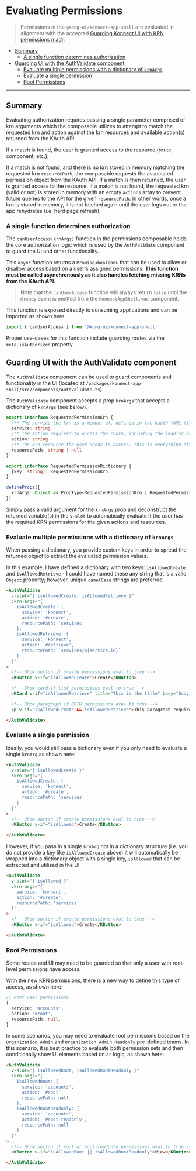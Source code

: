# Evaluating Permissions

> Permissions in the `@kong-ui/konnect-app-shell` are evaluated in alignment with the accepted [Guarding Konnect UI with KRN permissions madr](https://github.com/Kong/kong-madr/blob/main/docs/adr/0021-guarding-konnect-ui-with-krn-permissions.md).

- [Summary](#summary)
  - [A single function determines authorization](#a-single-function-determines-authorization)
- [Guarding UI with the AuthValidate component](#guarding-ui-with-the-authvalidate-component)
  - [Evaluate multiple permissions with a dictionary of `krnArgs`](#evaluate-multiple-permissions-with-a-dictionary-of-krnargs)
  - [Evaluate a single permission](#evaluate-a-single-permission)
  - [Root Permissions](#root-permissions)

---

## Summary

Evaluating authorization requires passing a single parameter comprised of krn arguments which the composable utilizes to attempt to match the requested krn and action against the krn resources and available action(s) returned from the KAuth API.

If a match is found, the user is granted access to the resource (route, component, etc.).

If a match is not found, and there is no krn stored in memory matching the requested krn `resourcePath`, the composable requests the associated permission object from the KAuth API. If a match is then returned, the user is granted access to the resource. If a match is not found, the requested krn (valid or not) is stored in memory with an empty `actions` array to prevent future queries to the API for the given `resourcePath`. In other words, once a krn is stored in memory, it is not fetched again until the user logs out or the app rehydrates (i.e. hard page refresh).

### A single function determines authorization

The `canUserAccess(krnArgs)` function in the permissions composable holds the core authorization logic which is used by the `AuthValidate` component to guard the UI and other functionality.

This `async` function returns a `Promise<boolean>` that can be used to allow or disallow access based on a user's assigned permissions. **This function must be called asynchronously as it also handles fetching missing KRNs from the KAuth API.**

> Note that the `canUserAccess` function will always return `false` until the `@ready` event is emitted from the `KonnectAppShell.vue` component.

This function is exposed directly to consuming applications and can be imported as shown here:

```ts
import { canUserAccess } from '@kong-ui/konnect-app-shell'
```

Proper use-cases for this function include guarding routes via the `meta.isAuthorized` property.

## Guarding UI with the AuthValidate component

The `AuthValidate` component can be used to guard components and functionality in the UI (located at `/packages/konnect-app-shell/src/components/AuthValidate.ts`).

The `AuthValidate` component accepts a prop `krnArgs` that accepts a dictionary of `krnArgs` (see below).

```ts
export interface RequestedPermissionKrn {
  /** The service the krn is a member of, defined in the kauth YAML file. Examples: 'konnect', 'accounts' */
  service: string
  /** The action required to access the route, including the leading hash `#`. Examples: '#retrieve', '#create' */
  action: string
  /** The krn resource the user needs to access. This is everything after the organization id in the krn resource. Examples: `services/{UUID}`, `null` */
  resourcePath: string | null
}

export interface RequestedPermissionDictionary {
  [key: string]: RequestedPermissionKrn
}

defineProps({
  krnArgs: Object as PropType<RequestedPermissionKrn | RequestedPermissionDictionary>,
})
```

Simply pass a valid argument for the `krnArgs` prop and deconstruct the returned variable(s) in the `v-slot` to automatically evaluate if the user has the required KRN permissions for the given actions and resources.

### Evaluate multiple permissions with a dictionary of `krnArgs`

When passing a dictionary, you provide custom keys in order to spread the returned object to extract the evaluated permission values.

In this example, I have defined a dictionary with two keys: `isAllowedCreate` and `isAllowedRetrieve` - I could have named these any string that is a valid `Object` property; however, unique `camelCase` strings are preferred.

```html
<AuthValidate
  v-slot="{ isAllowedCreate, isAllowedRetrieve }"
  :krn-args="{
    isAllowedCreate: {
      service: 'konnect',
      action: '#create',
      resourcePath: 'services'
    },
    isAllowedRetrieve: {
      service: 'konnect',
      action: '#retrieve',
      resourcePath: `services/${service.id}`
    }
  }"
>
  <!-- Show button if create permissions eval to true -->
  <KButton v-if="isAllowedCreate">Create</KButton>

  <!-- Show card if list permissions eval to true -->
  <KCard v-if="isAllowedRetrieve" title="This is the title" body="Body content"/>

  <!-- Show paragraph if BOTH permissions eval to true -->
  <p v-if="isAllowedCreate && isAllowedRetrieve">This paragraph requires both booleans to eval to true.</p>

</AuthValidate>
```

### Evaluate a single permission

Ideally, you would still pass a dictionary even if you only need to evaluate a single `krnArg` as shown here:

```html
<AuthValidate
  v-slot="{ isAllowedCreate }"
  :krn-args="{
    isAllowedCreate: {
      service: 'konnect',
      action: '#create',
      resourcePath: 'services'
    }
  }"
>
  <!-- Show button if create permissions eval to true -->
  <KButton v-if="isAllowed">Create</KButton>

</AuthValidate>
```

However, if you pass in a single `krnArg` not in a dictionary structure (i.e. you do not provide a key like `isAllowedCreate` above) it will automatically be wrapped into a dictionary object with a single key, `isAllowed` that can be extracted and utilized in the UI

```html
<AuthValidate
  v-slot="{ isAllowed }"
  :krn-args="{
    service: 'konnect',
    action: '#create',
    resourcePath: 'services'
  }"
>
  <!-- Show button if create permissions eval to true -->
  <KButton v-if="isAllowed">Create</KButton>

</AuthValidate>
```

### Root Permissions

Some routes and UI may need to be guarded so that only a user with root-level permissions have access.

With the new KRN permissions, there is a new way to define this type of access, as shown here:

```ts
// Root user permissions
{
  service: 'accounts',
  action: '#root',
  resourcePath: null,
}
```

In some scenarios, you may need to evaluate root permissions based on the `Organization Admin` and `Organization Admin Readonly` pre-defined teams. In this scenario, it is best practice to evaluate both permission sets and then conditionally show UI elements based on `or` logic, as shown here:

```html
<AuthValidate
  v-slot="{ isAllowedRoot, isAllowedRootReadonly }"
  :krn-args="{
    isAllowedRoot: {
      service: 'accounts',
      action: '#root',
      resourcePath: null
    },
    isAllowedRootReadonly: {
      service: 'accounts',
      action: '#root-readonly',
      resourcePath: null
    }
  }"
>
  <!-- Show button if root or root-readonly permissions eval to true -->
  <KButton v-if="isAllowedRoot || isAllowedRootReadonly">View</KButton>

</AuthValidate>
```
